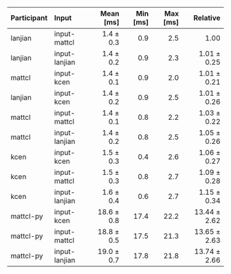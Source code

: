 | Participant | Input | Mean [ms] | Min [ms] | Max [ms] | Relative |
|:---|:---|---:|---:|---:|---:|
| lanjian | input-mattcl | 1.4 ± 0.3 | 0.9 | 2.5 | 1.00 |
| lanjian | input-lanjian | 1.4 ± 0.2 | 0.9 | 2.3 | 1.01 ± 0.25 |
| mattcl | input-kcen | 1.4 ± 0.1 | 0.9 | 2.0 | 1.01 ± 0.21 |
| lanjian | input-kcen | 1.4 ± 0.2 | 0.9 | 2.5 | 1.01 ± 0.26 |
| mattcl | input-mattcl | 1.4 ± 0.1 | 0.8 | 2.2 | 1.03 ± 0.22 |
| mattcl | input-lanjian | 1.4 ± 0.2 | 0.8 | 2.5 | 1.05 ± 0.26 |
| kcen | input-kcen | 1.5 ± 0.3 | 0.4 | 2.6 | 1.06 ± 0.27 |
| kcen | input-mattcl | 1.5 ± 0.3 | 0.8 | 2.7 | 1.09 ± 0.28 |
| kcen | input-lanjian | 1.6 ± 0.4 | 0.6 | 2.7 | 1.15 ± 0.34 |
| mattcl-py | input-kcen | 18.6 ± 0.8 | 17.4 | 22.2 | 13.44 ± 2.62 |
| mattcl-py | input-mattcl | 18.8 ± 0.5 | 17.5 | 21.3 | 13.65 ± 2.63 |
| mattcl-py | input-lanjian | 19.0 ± 0.7 | 17.8 | 21.8 | 13.74 ± 2.66 |
